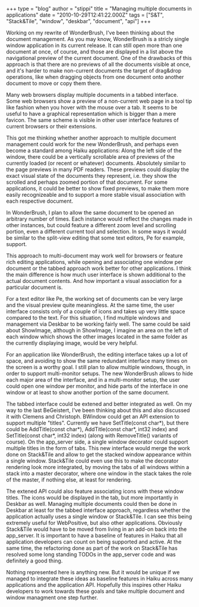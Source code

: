 +++
type = "blog"
author = "stippi"
title = "Managing multiple documents in applications"
date = "2010-10-29T12:41:22.000Z"
tags = ["S&T", "Stack&Tile", "window", "deskbar", "document", "api"]
+++

<p>
Working on my rewrite of WonderBrush, I've been thinking about the document management. As you may know, WonderBrush is a stricly single window application in its current release. It can still open more than one document at once, of course, and those are displayed in a list above the navigational preview of the current document. One of the drawbacks of this approach is that there are no previews of all the documents visible at once, and it's harder to make non-current documents the target of drag&drop operations, like when dragging objects from one document onto another document to move or copy them there.
</p>

<!--break-->

<p>
Many web browsers display multiple documents in a tabbed interface. Some web browsers show a preview of a non-current web page in a tool tip like fashion when you hover with the mouse over a tab. It seems to be useful to have a graphical representation which is bigger than a mere favicon. The same scheme is visible in other user interface features of current browsers or their extensions.
</p>

<p>
This got me thinking whether another approach to multiple document management could work for the new WonderBrush, and perhaps even become a standard among Haiku applications: Along the left side of the window, there could be a vertically scrollable area of previews of the currently loaded (or recent or whatever) documents. Absolutely similar to the page previews in many PDF readers. These previews could display the exact visual state of the documents they represent, i.e. they show the scrolled and perhaps zoomed portion of that document. For some applications, it could be better to show fixed previews, to make them more easily recognizeable and to support a more stable visual association with each respective document.
</p>

<p>
In WonderBrush, I plan to allow the same document to be opened an arbitrary number of times. Each instance would reflect the changes made in other instances, but could feature a different zoom level and scrolling portion, even a different current tool and selection. In some ways it would be similar to the split-view editing that some text editors, Pe for example, support.
</p>

<p>
This approach to multi-document may work well for browsers or feature rich editing applications, while opening and associating one window per document or the tabbed approach work better for other applications. I think the main difference is how much user interface is shown additional to the actual document contents. And how important a visual association for a particular document is.
</p>

<p>
For a text editor like Pe, the working set of documents can be very large and the visual preview quite meaningless. At the same time, the user interface consists only of a couple of icons and takes up very little space compared to the text. For this situation, I find multiple windows and management via Deskbar to be working fairly well. The same could be said about ShowImage, although in ShowImage, I imagine an area on the left of each window which shows the other images located in the same folder as the currently displaying image, would be very helpful.
</p>

<p>
For an application like WonderBrush, the editing interface takes up a lot of space, and avoiding to show the same redundant interface many times on the screen is a worthy goal. I still plan to allow multiple windows, though, in order to support multi-monitor setups. The new WonderBrush allows to hide each major area of the interface, and in a multi-monitor setup, the user could open one window per monitor, and hide parts of the interface in one window or at least to show another portion of the same document.
</p>

<p>
The tabbed interface could be extened and better integrated as well. On my way to the last BeGeistert, I've been thinking about this and also discussed it with Clemens and Christoph. BWindow could get an API extension to support multiple "titles". Currently we have SetTitle(const char*), but there could be AddTitle(const char*), AddTitle(const char*, int32 index) and SetTitle(const char*, int32 index) (along with RemoveTitle() variants of course). On the app_server side, a single window decorator could support multiple titles in the form of tabs. This new interface would merge the work done on Stack&Tile and allow to get the stacked window appearance within a single window. Stack&Tile could even use this to make the decorator rendering look more integrated, by moving the tabs of all windows within a stack into a master decorator, where one window in the stack takes the role of the master, if nothing else, at least for rendering.
</p>

<p>
The extened API could also feature associating icons with these window titles. The icons would be displayed in the tab, but more importantly in Deskbar as well. Managing multiple documents could then be done in Deskbar at least for the tabbed interface approach, regardless whether the application actually uses a single window or Stack&Tile. I can see this being extremely useful for WebPositive, but also other applications. Obviously Stack&Tile would have to be moved from living in an add-on back into the app_server. It is important to have a baseline of features in Haiku that all application developers can count on being supported and active. At the same time, the refactoring done as part of the work on Stack&Tile has resolved some long standing TODOs in the app_server code and was definitely a good thing.
</p>

<p>
Nothing represented here is anything new. But it would be unique if we managed to integrate these ideas as baseline features in Haiku across many applications and the application API. Hopefully this inspires other Haiku developers to work towards these goals and take multiple document and window managment one step further.
</p>